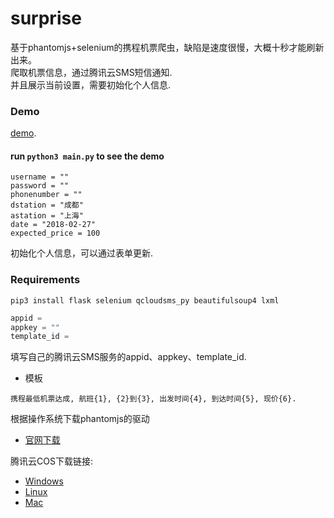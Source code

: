 # surprise
基于phantomjs+selenium的携程机票爬虫，缺陷是速度很慢，大概十秒才能刷新出来。     
爬取机票信息，通过腾讯云SMS短信通知.    
并且展示当前设置，需要初始化个人信息.
### Demo
[demo](http://lovexiongqingyue.cn:5000/).

#### run `python3 main.py` to see the demo
```
username = ""
password = ""
phonenumber = ""
dstation = "成都"
astation = "上海"
date = "2018-02-27"
expected_price = 100
```
初始化个人信息，可以通过表单更新.

### Requirements
```
pip3 install flask selenium qcloudsms_py beautifulsoup4 lxml
```
    
```python
appid = 
appkey = ""
template_id = 
```
填写自己的腾讯云SMS服务的appid、appkey、template_id.     
* 模板
```
携程最低机票达成, 航班{1}, {2}到{3}, 出发时间{4}, 到达时间{5}, 现价{6}.  
```

根据操作系统下载phantomjs的驱动
* [官网下载](http://phantomjs.org/)

腾讯云COS下载链接:
* [Windows](http://hzzone-1252747889.cosgz.myqcloud.com/phantomjs-windows.exe)
* [Linux](http://hzzone-1252747889.cosgz.myqcloud.com/phantomjs-linux)
* [Mac](http://hzzone-1252747889.cosgz.myqcloud.com/phantomjs-mac)


